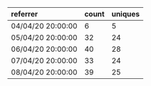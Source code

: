 | referrer          | count | uniques |
| :---------------- | :---- | :------ |
| 04/04/20 20:00:00 | 6     | 5       |
| 05/04/20 20:00:00 | 32    | 24      |
| 06/04/20 20:00:00 | 40    | 28      |
| 07/04/20 20:00:00 | 33    | 24      |
| 08/04/20 20:00:00 | 39    | 25      |